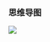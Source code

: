 ### 思维导图

![](https://chenspace.oss-cn-shanghai.aliyuncs.com/py/python%E4%B9%8B%E5%BA%8F%E5%88%97%E5%8C%96%E5%92%8C%E5%8F%8D%E5%BA%8F%E5%88%97%E5%8C%96.png)

